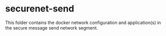 # securenet-send

This folder contains the docker network configuration and application(s) in the secure message send network segment.

